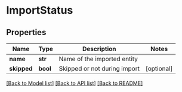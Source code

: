 # ImportStatus

## Properties
Name | Type | Description | Notes
------------ | ------------- | ------------- | -------------
**name** | **str** | Name of the imported entity | 
**skipped** | **bool** | Skipped or not during import | [optional] 

[[Back to Model list]](../README.md#documentation-for-models) [[Back to API list]](../README.md#documentation-for-api-endpoints) [[Back to README]](../README.md)


